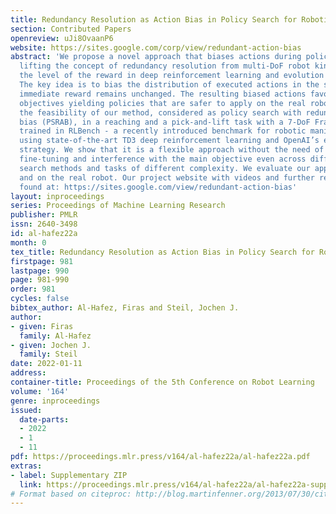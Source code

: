 ```yaml
---
title: Redundancy Resolution as Action Bias in Policy Search for Robotic Manipulation
section: Contributed Papers
openreview: uJi8OvaanP6
website: https://sites.google.com/corp/view/redundant-action-bias
abstract: 'We propose a novel approach that biases actions during policy search by
  lifting the concept of redundancy resolution from multi-DoF robot kinematics to
  the level of the reward in deep reinforcement learning and evolution strategies.
  The key idea is to bias the distribution of executed actions in the sense that the
  immediate reward remains unchanged. The resulting biased actions favor secondary
  objectives yielding policies that are safer to apply on the real robot. We demonstrate
  the feasibility of our method, considered as policy search with redundant action
  bias (PSRAB), in a reaching and a pick-and-lift task with a 7-DoF Franka robot arm
  trained in RLBench - a recently introduced benchmark for robotic manipulation -
  using state-of-the-art TD3 deep reinforcement learning and OpenAI’s evolutionary
  strategy. We show that it is a flexible approach without the need of significant
  fine-tuning and interference with the main objective even across different policy
  search methods and tasks of different complexity. We evaluate our approach in simulation
  and on the real robot. Our project website with videos and further results can be
  found at: https://sites.google.com/view/redundant-action-bias'
layout: inproceedings
series: Proceedings of Machine Learning Research
publisher: PMLR
issn: 2640-3498
id: al-hafez22a
month: 0
tex_title: Redundancy Resolution as Action Bias in Policy Search for Robotic Manipulation
firstpage: 981
lastpage: 990
page: 981-990
order: 981
cycles: false
bibtex_author: Al-Hafez, Firas and Steil, Jochen J.
author:
- given: Firas
  family: Al-Hafez
- given: Jochen J.
  family: Steil
date: 2022-01-11
address:
container-title: Proceedings of the 5th Conference on Robot Learning
volume: '164'
genre: inproceedings
issued:
  date-parts:
  - 2022
  - 1
  - 11
pdf: https://proceedings.mlr.press/v164/al-hafez22a/al-hafez22a.pdf
extras:
- label: Supplementary ZIP
  link: https://proceedings.mlr.press/v164/al-hafez22a/al-hafez22a-supp.zip
# Format based on citeproc: http://blog.martinfenner.org/2013/07/30/citeproc-yaml-for-bibliographies/
---
```

